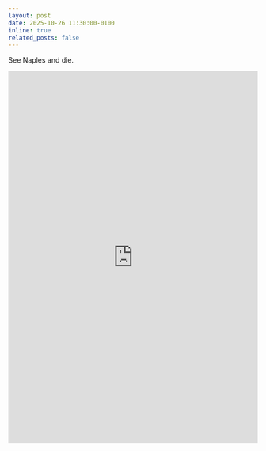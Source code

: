 ```yaml
---
layout: post
date: 2025-10-26 11:30:00-0100
inline: true
related_posts: false
---
```


See Naples and die.

<iframe src="https://www.linkedin.com/embed/feed/update/urn:li:share:7388149577700438016" height="751" width="504" frameborder="0" allowfullscreen="" title="Post incorporato"></iframe>
